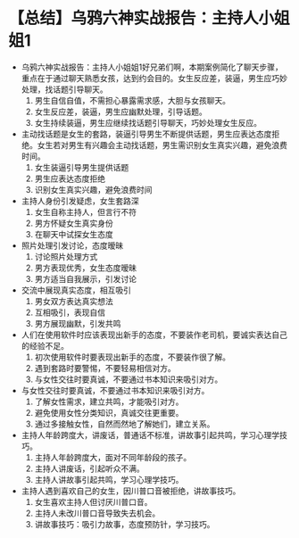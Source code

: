 # 【总结】乌鸦六神实战报告：主持人小姐姐1

-   乌鸦六神实战报告：主持人小姐姐1好兄弟们啊，本期案例简化了聊天步骤，重点在于通过聊天熟悉女孩，达到约会目的。女生反应差，装逼，男生应巧妙处理，找话题引导聊天。
    1.  男生自信自值，不需担心暴露需求感，大胆与女孩聊天。
    2.  女生反应差，装逼，男生应幽默处理，引导话题。
    3.  女生持续装逼，男生应继续找话题引导聊天，巧妙处理女生反应。
-   主动找话题是女生的套路，装逼引导男生不断提供话题，男生应表达态度拒绝。女生若对男生有兴趣会主动找话题，男生需识别女生真实兴趣，避免浪费时间。
    1.  女生装逼引导男生提供话题
    2.  男生应表达态度拒绝
    3.  识别女生真实兴趣，避免浪费时间
-   主持人身份引发疑虑，女生套路深
    1.  女生自称主持人，但言行不符
    2.  男方怀疑女生真实身份
    3.  在聊天中试探女生态度
-   照片处理引发讨论，态度暧昧
    1.  讨论照片处理方式
    2.  男方表现优秀，女生态度暧昧
    3.  男方适当自我展示，引发讨论
-   交流中展现真实态度，相互吸引
    1.  男女双方表达真实想法
    2.  互相吸引，表现自信
    3.  男方展现幽默，引发共鸣
-   人们在使用软件时应该表现出新手的态度，不要装作老司机，要诚实表达自己的经验不足。
    1.  初次使用软件时要表现出新手的态度，不要装作很了解。
    2.  遇到套路时要警惕，不要轻易相信对方。
    3.  与女性交往时要真诚，不要通过书本知识来吸引对方。
-   与女性交往时要真诚，不要通过书本知识来吸引对方。
    1.  了解女性需求，建立共鸣，才能吸引对方。
    2.  避免使用女性分类知识，真诚交往更重要。
    3.  通过多接触女性，自然而然地了解她们，建立关系。
-   主持人年龄跨度大，讲废话，普通话不标准，讲故事引起共鸣，学习心理学技巧。
    1.  主持人年龄跨度大，面对不同年龄段的孩子。
    2.  主持人讲废话，引起听众不满。
    3.  主持人讲故事引起共鸣，学习心理学技巧。
-   主持人遇到喜欢自己的女生，因川普口音被拒绝，讲故事技巧。
    1.  女生喜欢主持人但讨厌川普口音。
    2.  主持人未改川普口音导致失去机会。
    3.  讲故事技巧：吸引力故事，态度预防针，学习技巧。
